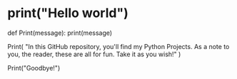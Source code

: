 # print("Hello world")


def Print(message):
  print(message)


Print(
  "In this GitHub repository, you'll find my Python Projects.
  As a note to you, the reader, these are all for fun.
  Take it as you wish!"
)

Print("Goodbye!")
